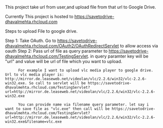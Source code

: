 This project take url from user,and upload file from that url to Google Drive.

Currently This project is hosted to https://savetodrive-dhavalmehta.rhcloud.com

Steps to upload File to google drive.

Step 1: Take OAuth. Go to https://savetodrive-dhavalmehta.rhcloud.com/OAuth2/OAuthRedirectServlet to allow access via oauth
Step 2: Pass url of file as query parameter to https://savetodrive-dhavalmehta.rhcloud.com/TestingServlet.
        in query paramter key will be "url" and value will be url of file which you want to upload.
        
          For example I want to upload vlc media player to google drive. Url to vlc media player is: http://mirror.de.leaseweb.net/videolan/vlc/2.2.6/win32/vlc-2.2.6-win32.exe. So call to servlet will be https://savetodrive-dhavalmehta.rhcloud.com/TestingServlet?url=http://mirror.de.leaseweb.net/videolan/vlc/2.2.6/win32/vlc-2.2.6-win32.exe
          
          You can provide name via filename query parameter. let say i want to save file as "vlc.exe" then call will be https://savetodrive-dhavalmehta.rhcloud.com/TestingServlet?url=http://mirror.de.leaseweb.net/videolan/vlc/2.2.6/win32/vlc-2.2.6-win32.exe&filename=vlc.exe
          
          
